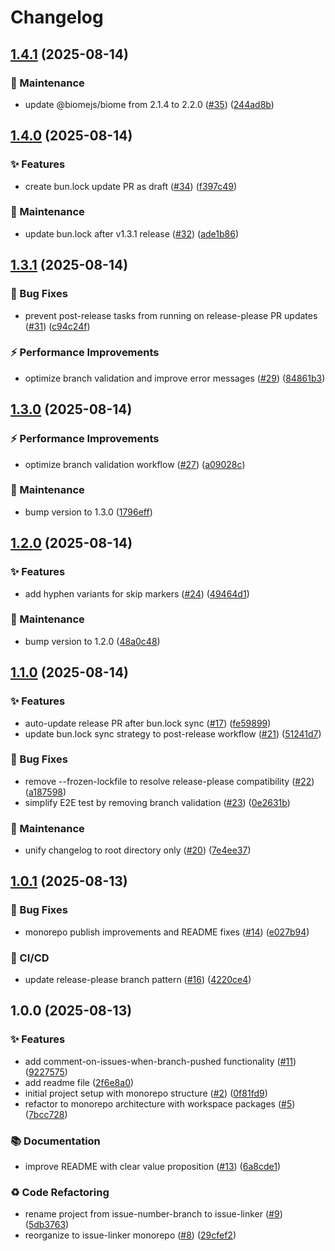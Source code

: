 # Changelog

## [1.4.1](https://github.com/sugurutakahashi-1234/issue-linker/compare/v1.4.0...v1.4.1) (2025-08-14)


### 🔧 Maintenance

* update @biomejs/biome from 2.1.4 to 2.2.0 ([#35](https://github.com/sugurutakahashi-1234/issue-linker/issues/35)) ([244ad8b](https://github.com/sugurutakahashi-1234/issue-linker/commit/244ad8b4fd779730c0ba0a880fad10ae40bf670b))

## [1.4.0](https://github.com/sugurutakahashi-1234/issue-linker/compare/v1.3.1...v1.4.0) (2025-08-14)


### ✨ Features

* create bun.lock update PR as draft ([#34](https://github.com/sugurutakahashi-1234/issue-linker/issues/34)) ([f397c49](https://github.com/sugurutakahashi-1234/issue-linker/commit/f397c497f95c22c8015665717217ed68981ec7b2))


### 🔧 Maintenance

* update bun.lock after v1.3.1 release ([#32](https://github.com/sugurutakahashi-1234/issue-linker/issues/32)) ([ade1b86](https://github.com/sugurutakahashi-1234/issue-linker/commit/ade1b862fbe901fbde4bcb7715ffba8870c658cb))

## [1.3.1](https://github.com/sugurutakahashi-1234/issue-linker/compare/v1.3.0...v1.3.1) (2025-08-14)


### 🐛 Bug Fixes

* prevent post-release tasks from running on release-please PR updates ([#31](https://github.com/sugurutakahashi-1234/issue-linker/issues/31)) ([c94c24f](https://github.com/sugurutakahashi-1234/issue-linker/commit/c94c24f82c4c8a3e2cc5c27c09960d99c76c16b3))


### ⚡ Performance Improvements

* optimize branch validation and improve error messages ([#29](https://github.com/sugurutakahashi-1234/issue-linker/issues/29)) ([84861b3](https://github.com/sugurutakahashi-1234/issue-linker/commit/84861b3f5714db17e2c813491f2132857f825795))

## [1.3.0](https://github.com/sugurutakahashi-1234/issue-linker/compare/v1.2.0...v1.3.0) (2025-08-14)


### ⚡ Performance Improvements

* optimize branch validation workflow ([#27](https://github.com/sugurutakahashi-1234/issue-linker/issues/27)) ([a09028c](https://github.com/sugurutakahashi-1234/issue-linker/commit/a09028c1a93980709a550c0c612b3b2921ffd455))


### 🔧 Maintenance

* bump version to 1.3.0 ([1796eff](https://github.com/sugurutakahashi-1234/issue-linker/commit/1796effc831acd4afed0b30df3b535a651dd9195))

## [1.2.0](https://github.com/sugurutakahashi-1234/issue-linker/compare/v1.1.0...v1.2.0) (2025-08-14)


### ✨ Features

* add hyphen variants for skip markers ([#24](https://github.com/sugurutakahashi-1234/issue-linker/issues/24)) ([49464d1](https://github.com/sugurutakahashi-1234/issue-linker/commit/49464d1898a375c85c62333ce655a9c28de90876))


### 🔧 Maintenance

* bump version to 1.2.0 ([48a0c48](https://github.com/sugurutakahashi-1234/issue-linker/commit/48a0c485c7b821ff33b8c08c37c364b1658329f8))

## [1.1.0](https://github.com/sugurutakahashi-1234/issue-linker/compare/v1.0.1...v1.1.0) (2025-08-14)


### ✨ Features

* auto-update release PR after bun.lock sync ([#17](https://github.com/sugurutakahashi-1234/issue-linker/issues/17)) ([fe59899](https://github.com/sugurutakahashi-1234/issue-linker/commit/fe598991eda2c22d11b1a96a78bb0560b6bcc9f1))
* update bun.lock sync strategy to post-release workflow ([#21](https://github.com/sugurutakahashi-1234/issue-linker/issues/21)) ([51241d7](https://github.com/sugurutakahashi-1234/issue-linker/commit/51241d7851b76edcbbd650aee46d277d65c3a295))


### 🐛 Bug Fixes

* remove --frozen-lockfile to resolve release-please compatibility ([#22](https://github.com/sugurutakahashi-1234/issue-linker/issues/22)) ([a187598](https://github.com/sugurutakahashi-1234/issue-linker/commit/a187598354b6437ffade47dfc9057fee0a56c519))
* simplify E2E test by removing branch validation ([#23](https://github.com/sugurutakahashi-1234/issue-linker/issues/23)) ([0e2631b](https://github.com/sugurutakahashi-1234/issue-linker/commit/0e2631b1cfbe0a15eb20df403e7191c00ee0e698))


### 🔧 Maintenance

* unify changelog to root directory only ([#20](https://github.com/sugurutakahashi-1234/issue-linker/issues/20)) ([7e4ee37](https://github.com/sugurutakahashi-1234/issue-linker/commit/7e4ee37c37d559b713f982193324bf82ff7b7566))

## [1.0.1](https://github.com/sugurutakahashi-1234/issue-linker/compare/v1.0.0...v1.0.1) (2025-08-13)


### 🐛 Bug Fixes

* monorepo publish improvements and README fixes ([#14](https://github.com/sugurutakahashi-1234/issue-linker/issues/14)) ([e027b94](https://github.com/sugurutakahashi-1234/issue-linker/commit/e027b947467ef04d8752f787b98ac5af99ac680d))


### 👷 CI/CD

* update release-please branch pattern ([#16](https://github.com/sugurutakahashi-1234/issue-linker/issues/16)) ([4220ce4](https://github.com/sugurutakahashi-1234/issue-linker/commit/4220ce4203404d450f9ca4e07e70e6ff6e951a74))

## 1.0.0 (2025-08-13)


### ✨ Features

* add comment-on-issues-when-branch-pushed functionality ([#11](https://github.com/sugurutakahashi-1234/issue-linker/issues/11)) ([9227575](https://github.com/sugurutakahashi-1234/issue-linker/commit/9227575838570f3439efef443aeb550eca29e69f))
* add readme file ([2f6e8a0](https://github.com/sugurutakahashi-1234/issue-linker/commit/2f6e8a0b2fb4c366f9641735d29e6de64da381d7))
* initial project setup with monorepo structure ([#2](https://github.com/sugurutakahashi-1234/issue-linker/issues/2)) ([0f81fd9](https://github.com/sugurutakahashi-1234/issue-linker/commit/0f81fd91b27fc1f4376aa83b972ce74bfdd79c46))
* refactor to monorepo architecture with workspace packages ([#5](https://github.com/sugurutakahashi-1234/issue-linker/issues/5)) ([7bcc728](https://github.com/sugurutakahashi-1234/issue-linker/commit/7bcc728131c509a37e5b5d456e1c0858611b572d))


### 📚 Documentation

* improve README with clear value proposition ([#13](https://github.com/sugurutakahashi-1234/issue-linker/issues/13)) ([6a8cde1](https://github.com/sugurutakahashi-1234/issue-linker/commit/6a8cde1f1e207dfcf5ab0e4ea6dc0b64a47a803b))


### ♻️ Code Refactoring

* rename project from issue-number-branch to issue-linker ([#9](https://github.com/sugurutakahashi-1234/issue-linker/issues/9)) ([5db3763](https://github.com/sugurutakahashi-1234/issue-linker/commit/5db3763cff3e6cc1e88dfa1b7744de6e6546cf44))
* reorganize to issue-linker monorepo ([#8](https://github.com/sugurutakahashi-1234/issue-linker/issues/8)) ([29cfef2](https://github.com/sugurutakahashi-1234/issue-linker/commit/29cfef289ee14254366bebe227075a1f91d21388))
